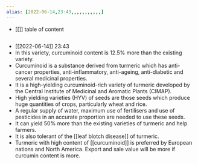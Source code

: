 ```yaml
---
alias: [2022-06-14,23:43,,,,,,,,,,,]
---
```

- [[]]
table of content
```toc
```

- [[2022-06-14]] 23:43
- In this variety, curcuminoid content is 12.5% more than the existing variety.
- Curcuminoid is a substance derived from turmeric which has anti-cancer properties, anti-inflammatory, anti-ageing, anti-diabetic and several medicinal properties.
- It is a high-yielding curcuminoid-rich variety of turmeric developed by the Central Institute of Medicinal and Aromatic Plants (CIMAP).
- High yielding varieties (HYV) of seeds are those seeds which produce huge quantities of crops, particularly wheat and rice.
- A regular supply of water, maximum use of fertilisers and use of pesticides in an accurate proportion are needed to use these seeds.
- It can yield 50% more than the existing varieties of turmeric and help farmers.
- It is also tolerant of the [[leaf blotch disease]] of turmeric.
- Turmeric with high content of [[curcuminoid]] is preferred by European nations and North America. Export and sale value will be more if curcumin content is more.